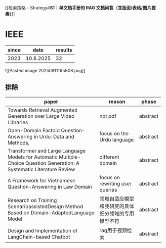 
[[检索策略 - Strategy#**S1｜单文档手册的 RAG 文档问答（含版面/表格/图片要素）**]]


# IEEE

| since | date      | results |
| ----- | --------- | ------- |
| 2023  | 10.8.2025 | 32      |

![[Pasted image 20250811165808.png]]


## 排除 


| paper                                                                                                                   | reason                          | phase    |
| ----------------------------------------------------------------------------------------------------------------------- | ------------------------------- | -------- |
| Towards Retrieval Augmented Generation over Large Video Libraries                                                       | not pdf                         | abstract |
| Open-Domain Factoid Question-Answering in Urdu: Data and Methods,                                                       | focus on the Urdu language      | abstract |
| Transformer and Large Language Models for Automatic Multiple-Choice Question Generation: A Systematic Literature Review | different domain                | abstract |
| A Framework for Vietnamese Question-Answering in Law Domain                                                             | focus on rewriting user queries | abstract |
| Research on Training ScenarioassistedDesign Method Based on Domain-AdaptedLanguage Model                                | 领域自适应模型和我研究的具体细分领域的专用模型不符       | abstract |
| Design and Implementation of LangChain-based Chatbot                                                                    | rag用于视频检索                       | abstract |










